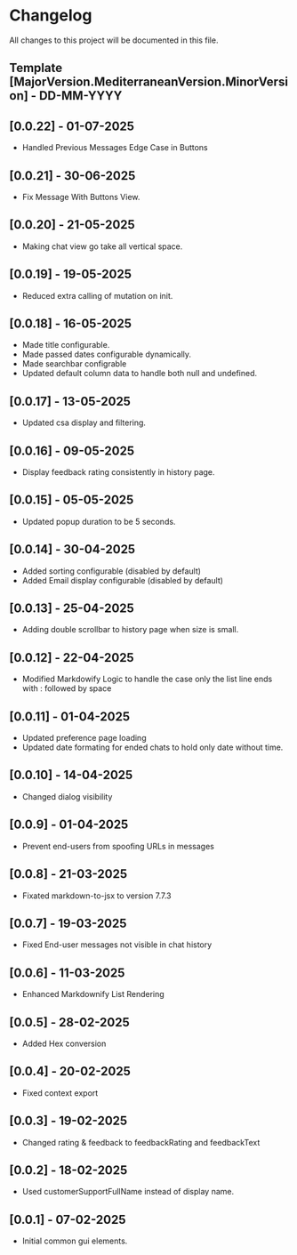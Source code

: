 # Changelog

All changes to this project will be documented in this file.

## Template [MajorVersion.MediterraneanVersion.MinorVersion] - DD-MM-YYYY

## [0.0.22] - 01-07-2025

- Handled Previous Messages Edge Case in Buttons

## [0.0.21] - 30-06-2025

- Fix Message With Buttons View.

## [0.0.20] - 21-05-2025

- Making chat view go take all vertical space.

## [0.0.19] - 19-05-2025

- Reduced extra calling of mutation on init.

## [0.0.18] - 16-05-2025

- Made title configurable.
- Made passed dates configurable dynamically.
- Made searchbar configrable
- Updated default column data to handle both null and undefined.

## [0.0.17] - 13-05-2025

- Updated csa display and filtering.


## [0.0.16] - 09-05-2025

- Display feedback rating consistently in history page.

## [0.0.15] - 05-05-2025

- Updated popup duration to be 5 seconds.

## [0.0.14] - 30-04-2025

- Added sorting configurable (disabled by default)
- Added Email display configurable (disabled by default)

## [0.0.13] - 25-04-2025

- Adding double scrollbar to history page when size is small.

## [0.0.12] - 22-04-2025

- Modified Markdowify Logic to handle the case only the list line ends with : followed by space

## [0.0.11] - 01-04-2025

- Updated preference page loading
- Updated date formating for ended chats to hold only date without time.

## [0.0.10] - 14-04-2025

- Changed dialog visibility

## [0.0.9] - 01-04-2025

- Prevent end-users from spoofing URLs in messages

## [0.0.8] - 21-03-2025

- Fixated markdown-to-jsx to version 7.7.3

## [0.0.7] - 19-03-2025

- Fixed End-user messages not visible in chat history

## [0.0.6] - 11-03-2025

- Enhanced Markdownify List Rendering

## [0.0.5] - 28-02-2025

- Added Hex conversion

## [0.0.4] - 20-02-2025

- Fixed context export

## [0.0.3] - 19-02-2025

- Changed rating & feedback to feedbackRating and feedbackText

## [0.0.2] - 18-02-2025

- Used customerSupportFullName instead of display name.

## [0.0.1] - 07-02-2025

- Initial common gui elements.
